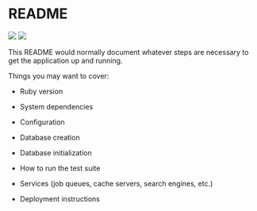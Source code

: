 # README

<img src= 'https://travis-ci.org/APA092/flashcards.svg?branch=seventh-task'>
<a href="https://codeclimate.com/repos/5853ed9fdb0b6f11be005550/feed"><img src="https://codeclimate.com/repos/5853ed9fdb0b6f11be005550/badges/2f554a5300ae016425e7/issue_count.svg" /></a>

This README would normally document whatever steps are necessary to get the
application up and running.

Things you may want to cover:

* Ruby version

* System dependencies

* Configuration

* Database creation

* Database initialization

* How to run the test suite

* Services (job queues, cache servers, search engines, etc.)

* Deployment instructions
